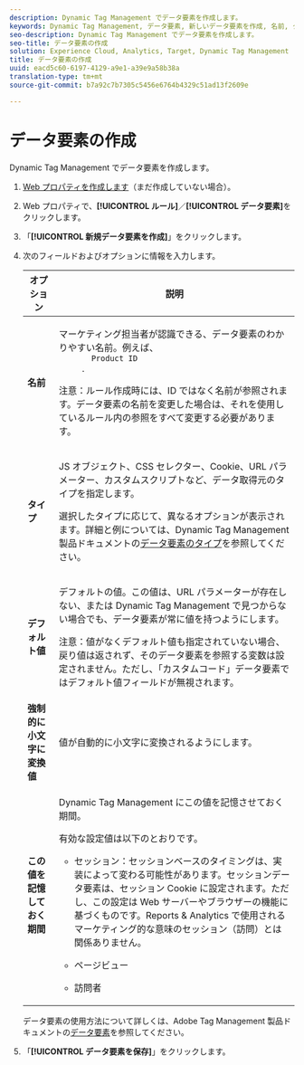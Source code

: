 ```yaml
---
description: Dynamic Tag Management でデータ要素を作成します。
keywords: Dynamic Tag Management, データ要素, 新しいデータ要素を作成, 名前, タイプ, デフォルト値, 強制的に小文字に変換値, この値を記憶しておく期間
seo-description: Dynamic Tag Management でデータ要素を作成します。
seo-title: データ要素の作成
solution: Experience Cloud, Analytics, Target, Dynamic Tag Management
title: データ要素の作成
uuid: eacd5c60-6197-4129-a9e1-a39e9a58b38a
translation-type: tm+mt
source-git-commit: b7a92c7b7305c5456e6764b4329c51ad13f2609e

---
```



# データ要素の作成

Dynamic Tag Management でデータ要素を作成します。

1. [Web プロパティを作成します](/help/implement/c-implement-with-dtm/t-create-web-property.md)（まだ作成していない場合）。
1. Web プロパティで、**[!UICONTROL ルール]**／**[!UICONTROL データ要素]**&#x200B;をクリックします。
1. 「**[!UICONTROL 新規データ要素を作成]**」をクリックします。
1. 次のフィールドおよびオプションに情報を入力します。

   <table id="choicetable_681F7D5B86534FF0B6DB67E117B8E381"> 
    <thead class="chhead sthead"> 
      <th class="choptionhd"> オプション</th> 
      <th class="chdeschd"> 説明</th> 
    </thead> 
    <tr class="chrow strow"> 
      <td class="choption"><strong>名前</strong></td> 
      <td class="chdesc stentry"> <p>マーケティング担当者が認識できる、データ要素のわかりやすい名前。例えば、 
        <code>
          Product ID
        </code>. </p> <p> <p>注意：ルール作成時には、ID ではなく名前が参照されます。データ要素の名前を変更した場合は、それを使用しているルール内の参照をすべて変更する必要があります。 </p> </p> </td> 
    </tr> 
    <tr class="chrow strow"> 
      <td class="choption"><strong>タイプ</strong></td> 
      <td class="chdesc stentry"> <p> JS オブジェクト、CSS セレクター、Cookie、URL パラメーター、カスタムスクリプトなど、データ取得元のタイプを指定します。 </p> <p>選択したタイプに応じて、異なるオプションが表示されます。詳細と例については、Dynamic Tag Management 製品ドキュメントの<a href="https://marketing.adobe.com/resources/help/en_US/dtm/data_elements.html">データ要素のタイプ</a>を参照してください。 </p> </td> 
    </tr> 
    <tr class="chrow strow"> 
      <td class="choption"><strong>デフォルト値</strong></td> 
      <td class="chdesc stentry"> <p>デフォルトの値。この値は、URL パラメーターが存在しない、または Dynamic Tag Management で見つからない場合でも、データ要素が常に値を持つようにします。 </p> <p> <p>注意：値がなくデフォルト値も指定されていない場合、戻り値は返されず、そのデータ要素を参照する変数は設定されません。ただし、「カスタムコード」データ要素ではデフォルト値フィールドが無視されます。 </p> </p> </td> 
    </tr> 
    <tr class="chrow strow"> 
      <td class="choption"><strong>強制的に小文字に変換値</strong></td> 
      <td class="chdesc stentry"> <p>値が自動的に小文字に変換されるようにします。 </p> </td> 
    </tr> 
    <tr class="chrow strow"> 
      <td class="choption"><strong>この値を記憶しておく期間</strong></td> 
      <td class="chdesc stentry"> <p>Dynamic Tag Management にこの値を記憶させておく期間。 </p> <p> 有効な設定値は以下のとおりです。 </p> 
      <ul id="ul_52F6CD8FC22942208F3F45492E914104"> 
        <li id="li_32E4366C5B2E46D788CD8478620FE3E0"> <p>セッション：セッションベースのタイミングは、実装によって変わる可能性があります。セッションデータ要素は、セッション Cookie に設定されます。ただし、この設定は Web サーバーやブラウザーの機能に基づくものです。Reports &amp; Analytics で使用されるマーケティング的な意味のセッション（訪問）とは関係ありません。 </p> </li> 
        <li id="li_8A944564BF7643E4B21F0EF2394B3FE8"> <p>ページビュー </p> </li> 
        <li id="li_5C8A2F2392FD475AA89DDA7D5B5CF88B"> <p>訪問者 </p> </li> 
      </ul> </td> 
    </tr> 
   </table>

   データ要素の使用方法について詳しくは、Adobe Tag Management 製品ドキュメントの[データ要素](https://marketing.adobe.com/resources/help/en_US/dtm/data_elements.html)を参照してください。
1. 「**[!UICONTROL データ要素を保存]**」をクリックします。
